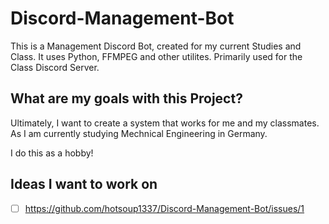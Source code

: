 # Discord-Management-Bot
This is a Management Discord Bot, created for my current Studies and Class. 
It uses Python, FFMPEG and other utilites. 
Primarily used for the Class Discord Server.

## What are my goals with this Project?
Ultimately, I want to create a system that works for me and my classmates.
As I am currently studying Mechnical Engineering in Germany.

I do this as a hobby!

## Ideas I want to work on
- [ ]  https://github.com/hotsoup1337/Discord-Management-Bot/issues/1

